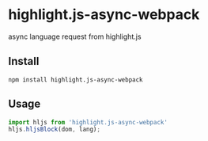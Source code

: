 # highlight.js-async-webpack
async language request from highlight.js
## Install
```shell
npm install highlight.js-async-webpack
```
## Usage
```javascript
import hljs from 'highlight.js-async-webpack'
hljs.hljsBlock(dom, lang);
```
